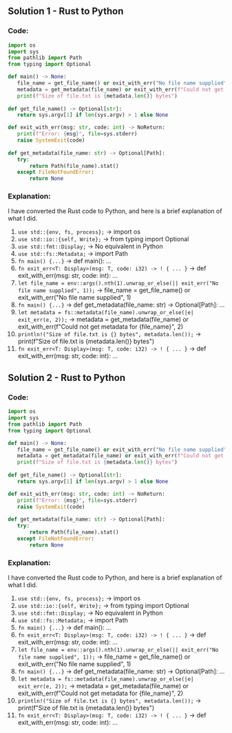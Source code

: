 ## Solution 1 - Rust to Python
### Code: 
 ```python
import os
import sys
from pathlib import Path
from typing import Optional

def main() -> None:
    file_name = get_file_name() or exit_with_err("No file name supplied", 1)
    metadata = get_metadata(file_name) or exit_with_err(f"Could not get metadata for {file_name}", 2)
    print(f"Size of file.txt is {metadata.len()} bytes")
    
def get_file_name() -> Optional[str]:
    return sys.argv[1] if len(sys.argv) > 1 else None

def exit_with_err(msg: str, code: int) -> NoReturn:
    print(f"Error: {msg}", file=sys.stderr)
    raise SystemExit(code)
    
def get_metadata(file_name: str) -> Optional[Path]:
    try:
        return Path(file_name).stat()
    except FileNotFoundError:
        return None
```
### Explanation: 
I have converted the Rust code to Python, and here is a brief explanation of what I did.
1. `use std::{env, fs, process};` -> import os
2. `use std::io::{self, Write};` -> from typing import Optional
3. `use std::fmt::Display;` -> No equivalent in Python
4. `use std::fs::Metadata;` -> import Path
5. `fn main() {...}` -> def main(): ...
6. `fn exit_err<T: Display>(msg: T, code: i32) -> ! { ... }` -> def exit_with_err(msg: str, code: int): ... 
7. `let file_name = env::args().nth(1).unwrap_or_else(|| exit_err("No file name supplied", 1));` -> file_name = get_file_name() or exit_with_err("No file name supplied", 1)
8. `fn main() {...}` -> def get_metadata(file_name: str) -> Optional[Path]: ...
9. `let metadata = fs::metadata(file_name).unwrap_or_else(|e| exit_err(e, 2));` -> metadata = get_metadata(file_name) or exit_with_err(f"Could not get metadata for {file_name}", 2)
10. `println!("Size of file.txt is {} bytes", metadata.len());` -> print(f"Size of file.txt is {metadata.len()} bytes")
11. `fn exit_err<T: Display>(msg: T, code: i32) -> ! { ... }` -> def exit_with_err(msg: str, code: int): ... 
## Solution 2 - Rust to Python
### Code: 
 ```python
import os
import sys
from pathlib import Path
from typing import Optional

def main() -> None:
    file_name = get_file_name() or exit_with_err("No file name supplied", 1)
    metadata = get_metadata(file_name) or exit_with_err(f"Could not get metadata for {file_name}", 2)
    print(f"Size of file.txt is {metadata.len()} bytes")
    
def get_file_name() -> Optional[str]:
    return sys.argv[1] if len(sys.argv) > 1 else None

def exit_with_err(msg: str, code: int) -> NoReturn:
    print(f"Error: {msg}", file=sys.stderr)
    raise SystemExit(code)
    
def get_metadata(file_name: str) -> Optional[Path]:
    try:
        return Path(file_name).stat()
    except FileNotFoundError:
        return None
```
### Explanation: 
I have converted the Rust code to Python, and here is a brief explanation of what I did.
1. `use std::{env, fs, process};` -> import os
2. `use std::io::{self, Write};` -> from typing import Optional
3. `use std::fmt::Display;` -> No equivalent in Python
4. `use std::fs::Metadata;` -> import Path
5. `fn main() {...}` -> def main(): ...
6. `fn exit_err<T: Display>(msg: T, code: i32) -> ! { ... }` -> def exit_with_err(msg: str, code: int): ... 
7. `let file_name = env::args().nth(1).unwrap_or_else(|| exit_err("No file name supplied", 1));` -> file_name = get_file_name() or exit_with_err("No file name supplied", 1)
8. `fn main() {...}` -> def get_metadata(file_name: str) -> Optional[Path]: ...
9. `let metadata = fs::metadata(file_name).unwrap_or_else(|e| exit_err(e, 2));` -> metadata = get_metadata(file_name) or exit_with_err(f"Could not get metadata for {file_name}", 2)
10. `println!("Size of file.txt is {} bytes", metadata.len());` -> print(f"Size of file.txt is {metadata.len()} bytes")
11. `fn exit_err<T: Display>(msg: T, code: i32) -> ! { ... }` -> def exit_with_err(msg: str, code: int): ... 
